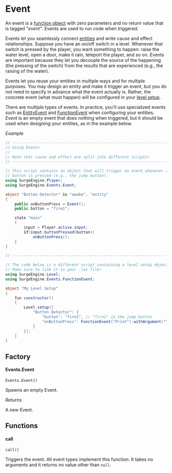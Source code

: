 Event
=====

An event is a [function object](/tutorials/advanced_features/#function-objects) with zero parameters and no return value that is tagged *"event"*. Events are used to run code when triggered.

Events let you seamlessly connect [entities](/engine/entity) and write cause and effect relationships. Suppose you have an on/off switch in a level. Whenever that switch is pressed by the player, you want something to happen: raise the water level, open a door, make it rain, teleport the player, and so on. Events are important because they let you decouple the source of the happening (the pressing of the switch) from the results that are experienced (e.g., the raising of the water).

Events let you reuse your entities in multiple ways and for multiple purposes. You may design an entity and make it trigger an event, but you do not need to specify in advance what the event actually is. Rather, the concrete event (what must happen) will be configured in your [level setup](/engine/level/#setup).

There are multiple types of events. In practice, you'll use specialized events such as [EntityEvent](/engine/entityevent) and [FunctionEvent](/engine/functionevent) when configuring your entities. *Event* is an empty event that does nothing when triggered, but it should be used when designing your entities, as in the example below.

*Example*

```cs
// -----------------------------------------------------------------------------
// Using Events
//
// Note that cause and effect are split into different scripts!
// -----------------------------------------------------------------------------

// This script contains an object that will trigger an event whenever a certain
// button is pressed (e.g., the jump button).
using SurgeEngine.Player;
using SurgeEngine.Events.Event;

object "Button Detector" is "awake", "entity"
{
    public onButtonPress = Event();
    public button = "fire1";

    state "main"
    {
        input = Player.active.input;
        if(input.buttonPressed(button))
            onButtonPress();
    }
}

// -----------------------------------------------------------------------------

// The code below is a different script containing a level setup object.
// Make sure to link it in your .lev file!
using SurgeEngine.Level;
using SurgeEngine.Events.FunctionEvent;

object "My Level Setup"
{
    fun constructor()
    {
        Level.setup({
            "Button Detector": {
                "button": "fire1", // "fire1" is the jump button
                "onButtonPress": FunctionEvent("Print").withArgument("You pressed the button!")
            }
        });
    }
}
```

Factory
-------

#### Events.Event

`Events.Event()`

Spawns an empty Event.

*Returns*

A new Event.

Functions
---------

#### call

`call()`

Triggers the event. All event types implement this function. It takes no arguments and it returns no value other than `null`.
